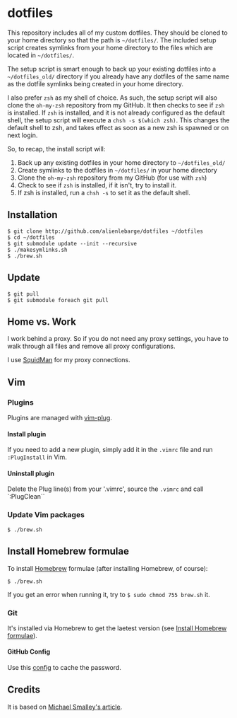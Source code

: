 dotfiles
=========

This repository includes all of my custom dotfiles.  They should be cloned to
your home directory so that the path is `~/dotfiles/`.  The included setup
script creates symlinks from your home directory to the files which are located
in `~/dotfiles/`.

The setup script is smart enough to back up your existing dotfiles into a
`~/dotfiles_old/` directory if you already have any dotfiles of the same name as
the dotfile symlinks being created in your home directory.

I also prefer `zsh` as my shell of choice.  As such, the setup script will also
clone the `oh-my-zsh` repository from my GitHub. It then checks to see if `zsh`
is installed.  If `zsh` is installed, and it is not already configured as the
default shell, the setup script will execute a `chsh -s $(which zsh)`.  This
changes the default shell to zsh, and takes effect as soon as a new zsh is
spawned or on next login.

So, to recap, the install script will:

1. Back up any existing dotfiles in your home directory to `~/dotfiles_old/`
2. Create symlinks to the dotfiles in `~/dotfiles/` in your home directory
3. Clone the `oh-my-zsh` repository from my GitHub (for use with `zsh`)
4. Check to see if `zsh` is installed, if it isn't, try to install it.
5. If zsh is installed, run a `chsh -s` to set it as the default shell.

## Installation

    $ git clone http://github.com/alienlebarge/dotfiles ~/dotfiles
    $ cd ~/dotfiles
    $ git submodule update --init --recursive
    $ ./makesymlinks.sh
    $ ./brew.sh

## Update

    $ git pull
    $ git submodule foreach git pull

## Home vs. Work

I work behind a proxy. So if you do not need any proxy settings, you have to 
walk through all files and remove all proxy configurations.

I use [SquidMan](http://squidman.net) for my proxy connections.

## Vim

### Plugins

Plugins are managed with [vim-plug](https://github.com/junegunn/vim-plug).

#### Install plugin

If you need to add a new plugin, simply add it in the `.vimrc` file and run
`:PlugInstall` in Vim.

#### Uninstall plugin

Delete the Plug line(s) from your '.vimrc', source the `.vimrc` and call 
`:PlugClean``

### Update Vim packages

```
$ ./brew.sh
```

## Install Homebrew formulae

To install [Homebrew](http://brew.sh/) formulae (after installing Homebrew, of 
course):

```
$ ./brew.sh
```

If you get an error when running it, try to `$ sudo chmod 755 brew.sh` it.


### Git

It's installed via Homebrew to get the laetest version (see [Install Homebrew 
formulae](#install-homebrew-formulae)).

#### GitHub Config

Use this 
[config](https://help.github.com/articles/caching-your-github-password-in-git/) 
to cache the password.

## Credits

It is based on [Michael Smalley's article](http://blog.smalleycreative.com/tutorials/using-git-and-github-to-manage-your-dotfiles/).
